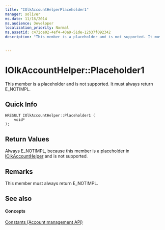 ```yaml
---
title: "IOlkAccountHelperPlaceholder1"
manager: soliver
ms.date: 11/16/2014
ms.audience: Developer
localization_priority: Normal
ms.assetid: c472ce02-4ef4-40a9-51de-12b37f092342
description: "This member is a placeholder and is not supported. It must always return E_NOTIMPL."
 
 
---
```


# IOlkAccountHelper::Placeholder1

This member is a placeholder and is not supported. It must always return E_NOTIMPL.
  
## Quick Info

```
HRESULT IOlkAccountHelper::Placeholder1 (  
    void* 
);
```

## Return Values

Always E_NOTIMPL, because this member is a placeholder in [IOlkAccountHelper](iolkaccounthelper.md) and is not supported. 
  
## Remarks

This member must always return E_NOTIMPL.
  
## See also

#### Concepts

[Constants (Account management API)](constants-account-management-api.md)

